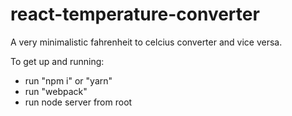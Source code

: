 # react-temperature-converter
A very minimalistic fahrenheit to celcius converter and vice versa.

To get up and running:
* run "npm i" or "yarn"
* run "webpack"
* run node server from root